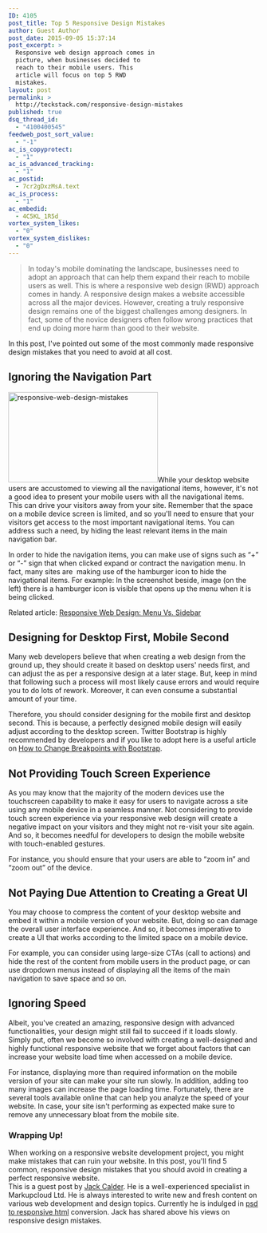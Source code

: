 ```yaml
---
ID: 4105
post_title: Top 5 Responsive Design Mistakes
author: Guest Author
post_date: 2015-09-05 15:37:14
post_excerpt: >
  Responsive web design approach comes in
  picture, when businesses decided to
  reach to their mobile users. This
  article will focus on top 5 RWD
  mistakes.
layout: post
permalink: >
  http://teckstack.com/responsive-design-mistakes
published: true
dsq_thread_id:
  - "4100400545"
feedweb_post_sort_value:
  - "-1"
ac_is_copyprotect:
  - "1"
ac_is_advanced_tracking:
  - "1"
ac_postid:
  - 7cr2gDxzMsA.text
ac_is_process:
  - "1"
ac_embedid:
  - 4C5KL_1R5d_
vortex_system_likes:
  - "0"
vortex_system_dislikes:
  - "0"
---
```

<blockquote>In today's mobile dominating the landscape, businesses need to adopt an approach that can help them expand their reach to mobile users as well. This is where a responsive web design (RWD) approach comes in handy. A responsive design makes a website accessible across all the major devices. However, creating a truly responsive design remains one of the biggest challenges among designers. In fact, some of the novice designers often follow wrong practices that end up doing more harm than good to their website.</blockquote>
In this post, I've pointed out some of the most commonly made responsive design mistakes that you need to avoid at all cost.
<h2>Ignoring the Navigation Part</h2>
<img class="alignright wp-image-4107 size-thumbnail" src="http://teckstack.com/tsdir/wp-content/uploads/2015/09/responsive-web-design-mistakes-300x181.png" alt="responsive-web-design-mistakes" width="300" height="181" />While your desktop website users are accustomed to viewing all the navigational items, however, it's not a good idea to present your mobile users with all the navigational items. This can drive your visitors away from your site. Remember that the space on a mobile device screen is limited, and so you'll need to ensure that your visitors get access to the most important navigational items. You can address such a need, by hiding the least relevant items in the main navigation bar.

In order to hide the navigation items, you can make use of signs such as “+” or “-” sign that when clicked expand or contract the navigation menu. In fact, many sites are  making use of the hamburger icon to hide the navigational items. For example: In the screenshot beside, image (on the left) there is a hamburger icon is visible that opens up the menu when it is being clicked.

Related article: <a href="http://teckstack.com/responsive-web-design-menu-vs-sidebar">Responsive Web Design: Menu Vs. Sidebar</a>
<h2>Designing for Desktop First, Mobile Second</h2>
Many web developers believe that when creating a web design from the ground up, they should create it based on desktop users' needs first, and can adjust the as per a responsive design at a later stage. But, keep in mind that following such a process will most likely cause errors and would require you to do lots of rework. Moreover, it can even consume a substantial amount of your time.

Therefore, you should consider designing for the mobile first and desktop second. This is because, a perfectly designed mobile design will easily adjust according to the desktop screen. Twitter Bootstrap is highly recommended by developers and if you like to adopt here is a useful article on <a href="http://teckstack.com/change-breakpoints-bootstrap">How to Change Breakpoints with Bootstrap</a>.
<h2>Not Providing Touch Screen Experience</h2>
As you may know that the majority of the modern devices use the touchscreen capability to make it easy for users to navigate across a site using any mobile device in a seamless manner. Not considering to provide touch screen experience via your responsive web design will create a negative impact on your visitors and they might not re-visit your site again. And so, it becomes needful for developers to design the mobile website with touch-enabled gestures.

For instance, you should ensure that your users are able to “zoom in” and “zoom out” of the device.
<h2>Not Paying Due Attention to Creating a Great UI</h2>
You may choose to compress the content of your desktop website and embed it within a mobile version of your website. But, doing so can damage the overall user interface experience. And so, it becomes imperative to create a UI that works according to the limited space on a mobile device.

For example, you can consider using large-size CTAs (call to actions) and hide the rest of the content from mobile users in the product page, or can use dropdown menus instead of displaying all the items of the main navigation to save space and so on.
<h2>Ignoring Speed</h2>
Albeit, you've created an amazing, responsive design with advanced functionalities, your design might still fail to succeed if it loads slowly. Simply put, often we become so involved with creating a well-designed and highly functional responsive website that we forget about factors that can increase your website load time when accessed on a mobile device.

For instance, displaying more than required information on the mobile version of your site can make your site run slowly. In addition, adding too many images can increase the page loading time. Fortunately, there are several tools available online that can help you analyze the speed of your website. In case, your site isn't performing as expected make sure to remove any unnecessary bloat from the mobile site.
<h3>Wrapping Up!</h3>
When working on a responsive website development project, you might make mistakes that can ruin your website. In this post, you'll find 5 <span id="GingerWidget-correction-0" class="correction alternate">common, responsive </span>design mistakes that you should avoid <span id="GingerWidget-correction-1" class="correction alternate">in</span> creating a perfect responsive website.
<div class="panel panel-default">
<div class="panel-body">This is a guest post by <a href="mailto:jack.calder09@gmail.com" target="_blank">Jack Calder</a>. He is a well-experienced specialist in Markupcloud Ltd. He is always interested to write new and fresh content on various web development and design topics. Currently he is indulged in <a href="http://www.markupcloud.com/services/psd-to-html">psd to responsive html</a> conversion. Jack has shared above his views on responsive design mistakes.</div>
</div>